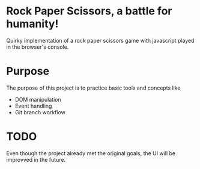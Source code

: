 # Rock Paper Scissors, a battle for humanity!

Quirky implementation of a rock paper scissors game with javascript played in the browser's console.

# Purpose

The purpose of this project is to practice basic tools and concepts like
- DOM manipulation
- Event handling
- Git branch workflow

# TODO

Even though the project already met the original goals, the UI will be improvved in the future.